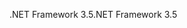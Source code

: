 <span data-ttu-id="34944-101">.NET Framework 3.5</span><span class="sxs-lookup"><span data-stu-id="34944-101">.NET Framework 3.5</span></span>